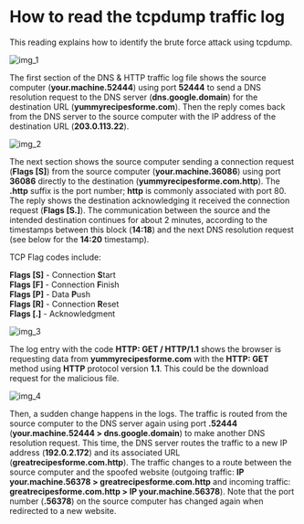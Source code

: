# How to read the tcpdump traffic log

This reading explains how to identify the brute force attack using tcpdump.

![img_1](https://github.com/andrewrodgers90/apply_OS_hardening_techniques/assets/132149730/f30dd928-b36b-40db-9798-e19e01ce6728)

The first section of the DNS & HTTP traffic log file shows the source computer (**your.machine.52444**) using port **52444** to send a DNS resolution request to the DNS server (**dns.google.domain**) for the destination URL (**yummyrecipesforme.com**). Then the reply comes back from the DNS server to the source computer with the IP address of the destination URL (**203.0.113.22**). 

![img_2](https://github.com/andrewrodgers90/apply_OS_hardening_techniques/assets/132149730/85262a0d-d7af-42e9-91cb-07b9bfddb8a8)

The next section shows the source computer sending a connection request (**Flags [S]**) from the source computer (**your.machine.36086**) using port **36086** directly to the destination (**yummyrecipesforme.com.http**). The **.http** suffix is the port number; **http** is commonly associated with port 80. The reply shows the destination acknowledging it received the connection request (**Flags [S.]**). The communication between the source and the intended destination continues for about 2 minutes, according to the timestamps between this block (**14:18**) and the next DNS resolution request (see below for the **14:20** timestamp). 

TCP Flag codes include:


**Flags [S]**  - Connection **S**tart
<br>
**Flags [F]**  - Connection **F**inish 
<br>
**Flags [P]**  - Data **P**ush
<br>
**Flags [R]**  - Connection **R**eset
<br>
**Flags [.]**  - Acknowledgment

![img_3](https://github.com/andrewrodgers90/apply_OS_hardening_techniques/assets/132149730/4ae46073-2bcf-44a3-a631-44044f2142ed)

The log entry with the code **HTTP: GET / HTTP/1.1** shows the browser is requesting data from **yummyrecipesforme.com** with the **HTTP: GET** method using **HTTP** protocol version **1.1**. This could be the download request for the malicious file. 

![img_4](https://github.com/andrewrodgers90/apply_OS_hardening_techniques/assets/132149730/94f2009f-8cea-47f7-9493-b5025bceeece)

Then, a sudden change happens in the logs. The traffic is routed from the source computer to the DNS server again using port **.52444** (**your.machine.52444 > dns.google.domain**) to make another DNS resolution request. This time, the DNS server routes the traffic to a new IP address (**192.0.2.172**) and its associated URL (**greatrecipesforme.com.http**). The traffic changes to a route between the source computer and the spoofed website (outgoing traffic: **IP your.machine.56378 > greatrecipesforme.com.http** and incoming traffic: **greatrecipesforme.com.http > IP your.machine.56378**). Note that the port number (**.56378**) on the source computer has changed again when redirected to a new website.

